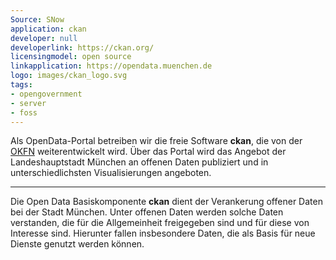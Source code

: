 ```yaml
---
Source: SNow
application: ckan
developer: null
developerlink: https://ckan.org/
licensingmodel: open source
linkapplication: https://opendata.muenchen.de
logo: images/ckan_logo.svg
tags:
- opengovernment
- server
- foss
---
```

Als OpenData-Portal betreiben wir die freie Software __ckan__, die von der [OKFN](https://okfn.org) weiterentwickelt wird.
Über das Portal wird das Angebot der Landeshauptstadt München an offenen Daten publiziert und in unterschiedlichsten Visualisierungen angeboten.

---

Die Open Data Basiskomponente __ckan__ dient der Verankerung offener Daten bei der Stadt München.
Unter offenen Daten werden solche Daten verstanden, die für die Allgemeinheit freigegeben sind und für diese von Interesse sind.
Hierunter fallen insbesondere Daten, die als Basis für neue Dienste genutzt werden können.




